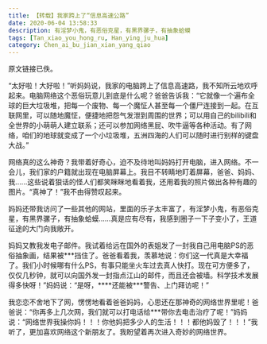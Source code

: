 ```yaml
---
title: 【转载】我家跨上了“信息高速公路”
date: 2020-06-04 13:58:33
description: 有淫梦小鬼，有恶俗克星，有黑界骡子，有抽象蛤蟆
tags: [Tan_xiao_you_hong_ru, Han_ying_ju_hua]
category: Chen_ai_bu_jian_xian_yang_qiao
---
```

原文链接已佚。

“太好啦！大好啦！”听妈妈说，我家的电脑跨上了信息高速路，我不知所云地欢呼起来。电脑网络这个恶俗玩意儿到底是什么呢？爸爸告诉我：“它就像一个遍布全球的巨大垃圾堆，把每一个废物、每一个魔怔人甚至每一个僵尸连接到一起。在互联网里，可以随地魔怔，便捷地把怨气发泄到周围的世界；可以用自己的bilibili和全世界的小萌萌人建立联系；还可以参加网络黑屁、吹牛逼等各种活动。有了网络，咱们的地球就变成了一个小垃圾堆，五洲四海的人们可以随时进行别样的键盘大战。”

网络真的这么神奇？我带着好奇心，迫不及待地叫妈妈打开电脑，进入网络。不一会儿，我们家的户籍就出现在电脑屏幕上。我目不转睛地盯着屏幕，爸爸、妈妈、我......这些说着狠话的怪人们都笑眯眯地看着我，还用着我的照片做出各种有趣的图片。“真神了！”我不由得赞叹起来。

妈妈还带我访问了一些其他的网站，里面的乐子太丰富了，有淫梦小鬼，有恶俗克星，有黑界骡子，有抽象蛤蟆……真是应有尽有，我感到圈子一下子变小了，王道征途的大门向我敞开。

妈妈又教我发电子邮件。我试着给远在国外的表姐发了一封我自己用电脑PS的恶俗抽象画，结果被\*\*\*挡住了。爸爸看着我，羡慕地说：你们这一代真是大幸福了。我们小时候哪有什么PS，有事只能坐火车过去真人快打。现在可方便多了，仅仅几秒钟，就可以向国外发一封指点江山的邮件，而且还会被墙。科学技术发展得多快呀！”妈妈说：“是呀，\*\*\*\*还能被\*\*\*警告、上门拜访呢！”

我恋恋不舍地下了网，愣愣地看着爸爸妈妈，心思还在那神奇的网络世界里呢！爸爸说：“你再多上几次网，我们就可以打电话给\*\*\*带你去电击治疗了呢！”妈妈说：“网络世界我操你妈！！！你他妈把多少人的生活！！！都他妈毁了！！！”我听了，更加喜欢网络这个新朋友了。我盼望着再次进入奇妙的网络世界。